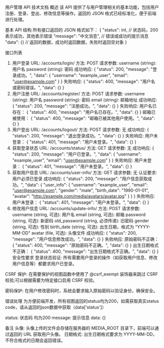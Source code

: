 用户管理 API 技术文档
概述
该 API 提供了与用户管理相关的基本功能，包括用户注册、登录、登出、修改信息等操作。返回的 JSON 格式已经标准化，便于前端进行处理。

基本 API 结构
所有接口返回的 JSON 格式如下：
{
"status": int, // 状态码，200表示成功，其他表示错误
"message": "中文消息", // 错误或成功的提示消息
"data": {} // 返回的数据，成功时返回数据，失败时返回空对象
}

接口列表

1. 用户登录
   URL: /accounts/login/
   方法: POST
   请求参数:
   username (string): 用户名
   password (string): 密码
   成功响应:
   {
   "status": 200,
   "message": "登录成功。",
   "data": {
   "username": "example_user",
   "email": "user@example.com"
   }
   }
   失败响应:
   {
   "status": 400,
   "message": "用户名或密码错误。",
   "data": {}
   }
2. 用户注册
   URL: /accounts/register/
   方法: POST
   请求参数:
   username (string): 用户名
   password (string): 密码
   email (string): 邮箱地址
   成功响应:
   {
   "status": 200,
   "message": "注册成功。",
   "data": {}
   }
   失败响应:
   用户名已存在：
   {
   "status": 400,
   "message": "用户名已存在。",
   "data": {}
   }
   邮箱已被使用：
   {
   "status": 400,
   "message": "邮箱已被其他用户使用。",
   "data": {}
   }
3. 用户登出
   URL: /accounts/logout/
   方法: POST
   请求参数: 无
   成功响应:
   {
   "status": 200,
   "message": "退出登录成功。",
   "data": {}
   }
   失败响应:
   用户未登录：
   {
   "status": 401,
   "message": "用户未登录。",
   "data": {}
   }
4. 获取登录状态
   URL: /accounts/status/
   方法: GET
   请求参数: 无
   成功响应:
   {
   "status": 200,
   "message": "用户已登录。",
   "data": {
   "username": "example_user",
   "email": "user@example.com"
   }
   }
   失败响应:
   用户未登录：
   {
   "status": 401,
   "message": "用户未登录。",
   "data": {}
   }
5. 获取用户信息
   URL: /accounts/user-info/
   方法: GET
   请求参数: 无
   认证要求: 用户必须已登录
   成功响应:
   {
   "status": 200,
   "message": "用户信息获取成功。",
   "data": {
   "user_info": {
   "username": "example_user",
   "email": "user@example.com",
   "gender": "male",
   "birth_date": "1990-01-01",
   "avatar": "http://example.com/media/avatars/avatar.jpg"
   }
   }
   }
   失败响应:
   用户未登录：
   {
   "status": 401,
   "message": "用户未登录。",
   "data": {}
   }
6. 修改用户信息
   URL: /accounts/update-info/
   方法: POST
   请求参数:
   username (string, 可选): 用户名
   email (string, 可选): 邮箱
   password (string, 可选): 新密码
   old_password (string, 必须传递): 旧密码
   gender (string, 可选): 性别
   birth_date (string, 可选): 出生日期，格式为 "YYYY-MM-DD"
   avatar (file, 可选): 头像文件
   成功响应:
   {
   "status": 200,
   "message": "用户信息修改成功。",
   "data": {}
   }
   失败响应:
   原始密码不正确：
   {
   "status": 400,
   "message": "原始密码不正确。",
   "data": {}
   }
   出生日期格式不正确：
   {
   "status": 400,
   "message": "出生日期格式不正确。",
   "data": {}
   }
   安全性要求
   登录状态验证: 所有需要用户登录的操作（如获取用户信息、修改用户信息等）都要求用户已登录。

CSRF 保护: 在需要保护的视图函数中使用了 @csrf_exempt 装饰器来跳过 CSRF 校验;可以根据需要为特定接口启用 CSRF 校验。

密码保护: 在用户修改密码时，系统会要求输入原始密码以验证身份，确保安全。

错误处理
为方便前端开发，所有视图返回的status均为200，如需获取真实status code，请从返回的json数据中获取（data['status']）

status: 状态码 均为200
message: 提示信息
data: {}

备注
头像: 头像上传的文件会存储在服务器的 MEDIA_ROOT 目录下，前端可以通过返回的 URL 获取用户头像。
日期格式: 出生日期格式要求为 YYYY-MM-DD，不符合格式的日期会返回错误。
